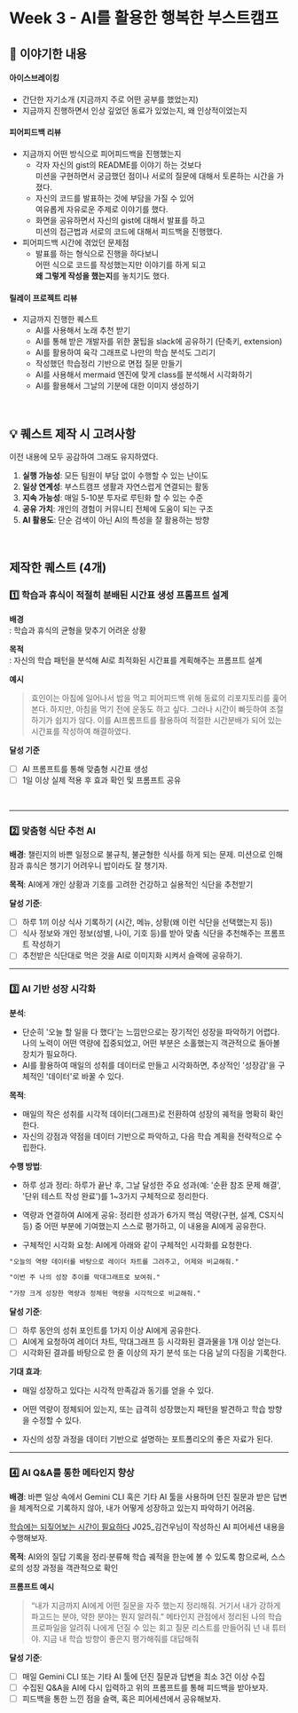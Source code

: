 # Week 3 - AI를 활용한 행복한 부스트캠프

## 💬 이야기한 내용

#### 아이스브레이킹

- 간단한 자기소개 (지금까지 주로 어떤 공부를 했었는지)
- 지금까지 진행하면서 인상 깊었던 동료가 있었는지, 왜 인상적이었는지

#### 피어피드백 리뷰

- 지금까지 어떤 방식으로 피어피드백을 진행했는지
  - 각자 자신의 gist의 README를 이야기 하는 것보다  
    미션을 구현하면서 궁금했던 점이나 서로의 질문에 대해서 토론하는 시간을 가졌다.
  - 자신의 코드를 발표하는 것에 부담을 가질 수 있어  
    여유롭게 자유로운 주제로 이야기를 했다.
  - 화면을 공유하면서 자신의 gist에 대해서 발표를 하고  
    미션의 접근법과 서로의 코드에 대해서 피드백을 진행했다.
- 피어피드백 시간에 겪었던 문제점
  - 발표를 하는 형식으로 진행을 하다보니  
    어떤 식으로 코드를 작성했는지만 이야기를 하게 되고  
    **왜 그렇게 작성을 했는지**를 놓치기도 했다.

#### 릴레이 프로젝트 리뷰

- 지금까지 진행한 퀘스트
  - AI를 사용해서 노래 추천 받기
  - AI를 통해 받은 개발자를 위한 꿀팁을 slack에 공유하기 (단축키, extension)
  - AI를 활용하여 육각 그래프로 나만의 학습 분석도 그리기
  - 작성했던 학습정리 기반으로 면접 질문 만들기
  - AI를 사용해서 mermaid 엔진에 맞게 class를 분석해서 시각화하기
  - AI를 활용해서 그날의 기분에 대한 이미지 생성하기

<br/>

## 💡 퀘스트 제작 시 고려사항

이전 내용에 모두 공감하여 그래도 유지하였다.

1. **실행 가능성**: 모든 팀원이 부담 없이 수행할 수 있는 난이도
2. **일상 연계성**: 부스트캠프 생활과 자연스럽게 연결되는 활동
3. **지속 가능성**: 매일 5-10분 투자로 루틴화 할 수 있는 수준
4. **공유 가치**: 개인의 경험이 커뮤니티 전체에 도움이 되는 구조
5. **AI 활용도**: 단순 검색이 아닌 AI의 특성을 잘 활용하는 방향

<br/>

## 제작한 퀘스트 (4개)

### 1️⃣ 학습과 휴식이 적절히 분배된 시간표 생성 프롬프트 설계

**배경**  
 : 학습과 휴식의 균형을 맞추기 어려운 상황

**목적**  
 : 자신의 학습 패턴을 분석해 AI로 최적화된 시간표를 계획해주는 프롬프트 설계

**예시**

> 효인이는 아침에 일어나서 밥을 먹고 피어피드백 위해 동료의 리포지토리를 훑어본다.
> 하지만, 아침을 먹기 전에 운동도 하고 싶다. 그러나 시간이 빠듯하여 조절하기가 쉽지가 않다.
> 이를 AI프롬프트를 활용하여 적절한 시간분배가 되어 있는 시간표를 작성하여 해결하였다.

**달성 기준**

- [ ] AI 프롬프트를 통해 맞춤형 시간표 생성
- [ ] 1일 이상 실제 적용 후 효과 확인 및 프롬프트 공유

<br/>

---

### 2️⃣ 맞춤형 식단 추천 AI

**배경**: 챌린지의 바쁜 일정으로 불규칙, 불균형한 식사를 하게 되는 문제. 미션으로 인해 잠과 휴식은 챙기기 어려우니 밥이라도 잘 챙기자.

**목적**: AI에게 개인 상황과 기호를 고려한 건강하고 실용적인 식단을 추천받기

**달성 기준**:

- [ ] 하루 1끼 이상 식사 기록하기 (시간, 메뉴, 상황(왜 이런 식단을 선택했는지 등))
- [ ] 식사 정보와 개인 정보(성별, 나이, 기호 등)를 받아 맞춤 식단을 추천해주는 프롬프트 작성하기
- [ ] 추천받은 식단대로 먹은 것을 AI로 이미지화 시켜서 슬랙에 공유하기.

---

### 3️⃣ AI 기반 성장 시각화

**분석**:

- 단순히 '오늘 할 일을 다 했다'는 느낌만으로는 장기적인 성장을 파악하기 어렵다. 나의 노력이 어떤 역량에 집중되었고, 어떤 부분은 소홀했는지 객관적으로 돌아볼 장치가 필요하다.
- AI를 활용하여 매일의 성취를 데이터로 만들고 시각화하면, 추상적인 '성장감'을 구체적인 '데이터'로 바꿀 수 있다.

**목적**:

- 매일의 작은 성취를 시각적 데이터(그래프)로 전환하여 성장의 궤적을 명확히 확인한다.
- 자신의 강점과 약점을 데이터 기반으로 파악하고, 다음 학습 계획을 전략적으로 수립한다.

**수행 방법**:

- 하루 성과 정리: 하루가 끝난 후, 그날 달성한 주요 성과(예: '순환 참조 문제 해결', '단위 테스트 작성 완료')를 1~3가지 구체적으로 정리한다.

- 역량과 연결하여 AI에게 공유: 정리한 성과가 6가지 핵심 역량(구현, 설계, CS지식 등) 중 어떤 부분에 기여했는지 스스로 평가하고, 이 내용을 AI에게 공유한다.

- 구체적인 시각화 요청: AI에게 아래와 같이 구체적인 시각화를 요청한다.

```txt
"오늘의 역량 데이터를 바탕으로 레이더 차트를 그려주고, 어제와 비교해줘."

"이번 주 나의 성장 추이를 막대그래프로 보여줘."

"가장 크게 성장한 역량과 정체된 역량을 시각적으로 비교해줘."
```

**달성 기준**:

- [ ] 하루 동안의 성취 포인트를 1가지 이상 AI에게 공유한다.
- [ ] AI에게 요청하여 레이더 차트, 막대그래프 등 시각화된 결과물을 1개 이상 얻는다.
- [ ] 시각화된 결과를 바탕으로 한 줄 이상의 자기 분석 또는 다음 날의 다짐을 기록한다.

**기대 효과**:

- 매일 성장하고 있다는 시각적 만족감과 동기를 얻을 수 있다.

- 어떤 역량이 정체되어 있는지, 또는 급격히 성장했는지 패턴을 발견하고 학습 방향을 수정할 수 있다.

- 자신의 성장 과정을 데이터 기반으로 설명하는 포트폴리오의 좋은 자료가 된다.

---

### 4️⃣ AI Q&A를 통한 메타인지 향상

**배경**: 바쁜 일상 속에서 Gemini CLI 혹은 기타 AI 툴을 사용하며 던진 질문과 받은 답변을 체계적으로 기록하지 않아, 내가 어떻게 성장하고 있는지 파악하기 어려움.

[학습에는 되짚어보는 시간이 필요하다](https://lucas.codesquad.kr/boostcamp-2025/digest/u/caa9b7dd39eda99f9591c3afcd7c21b9:87ac2cb206cab676b4b59d2df01e5e86)
J025\_김건우님이 작성하신 AI 피어세션 내용을 수행해보자.

**목적**: AI와의 질답 기록을 정리·분류해 학습 궤적을 한눈에 볼 수 있도록 함으로써, 스스로의 성장 과정을 객관적으로 확인

**프롬프트 예시**

> “내가 지금까지 AI에게 어떤 질문을 자주 했는지 정리해줘. 거기서 내가 강하게 파고드는 분야, 약한 분야는 뭔지 알려줘.”
> 메타인지 관점에서 정리된 나의 학습 프로파일을 알려줘
> 나에게 던질 수 있는 회고 질문 리스트를 만들어줘
> 넌 내 튜터야. 지금 내 학습 방향이 좋은지 평가해줘를 대답해줘

**달성 기준**:

- [ ] 매일 Gemini CLI 또는 기타 AI 툴에 던진 질문과 답변을 최소 3건 이상 수집
- [ ] 수집된 Q&A을 AI에 다시 입력하고 위의 프롬프트를 통해 피드백을 받아보자.
- [ ] 피드백을 통한 느낀 점을 슬랙, 혹은 피어세션에서 공유해보자.
